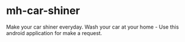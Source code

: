 # mh-car-shiner
Make your car shiner everyday. Wash your car at your home - Use this android application for make a request.
